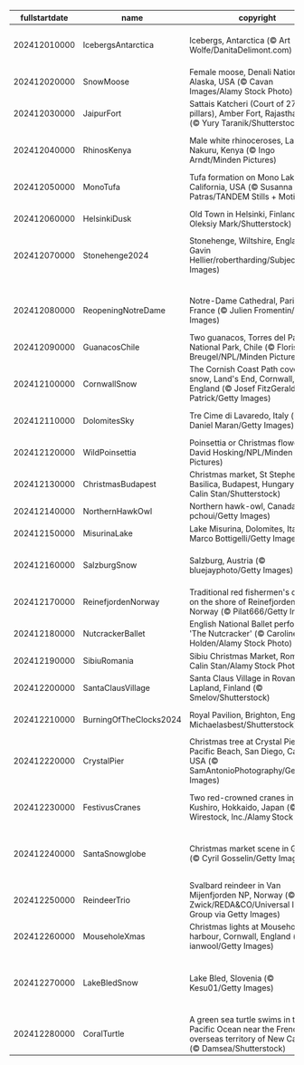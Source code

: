 |fullstartdate|name|copyright|title|image|
|--|--|--|--|--|
202412010000|IcebergsAntarctica|Icebergs, Antarctica (© Art Wolfe/DanitaDelimont.com)|Protecting the last great wilderness|![](/en-GB/2024/12/202412010000IcebergsAntarctica.jpg)|
202412020000|SnowMoose|Female moose, Denali National Park, Alaska, USA (© Cavan Images/Alamy Stock Photo)|A wild stare|![](/en-GB/2024/12/202412020000SnowMoose.jpg)|
202412030000|JaipurFort|Sattais Katcheri (Court of 27 pillars), Amber Fort, Rajasthan, India (© Yury Taranik/Shutterstock)|A pillared legacy|![](/en-GB/2024/12/202412030000JaipurFort.jpg)|
202412040000|RhinosKenya|Male white rhinoceroses, Lake Nakuru, Kenya (© Ingo Arndt/Minden Pictures)|On the frontline of extinction|![](/en-GB/2024/12/202412040000RhinosKenya.jpg)|
202412050000|MonoTufa|Tufa formation on Mono Lake, California, USA (© Susanna Patras/TANDEM Stills + Motion)|The rise of tufa|![](/en-GB/2024/12/202412050000MonoTufa.jpg)|
202412060000|HelsinkiDusk|Old Town in Helsinki, Finland (© Oleksiy Mark/Shutterstock)|Happy birthday, Finland!|![](/en-GB/2024/12/202412060000HelsinkiDusk.jpg)|
202412070000|Stonehenge2024|Stonehenge, Wiltshire, England (© Gavin Hellier/robertharding/Subjects/Getty Images)|The riddle of the stones|![](/en-GB/2024/12/202412070000Stonehenge2024.jpg)|
||||![](/en-GB/2024/12/.jpg)|
202412080000|ReopeningNotreDame|Notre-Dame Cathedral, Paris, France (© Julien Fromentin/Getty Images)|The comeback of Notre-Dame|![](/en-GB/2024/12/202412080000ReopeningNotreDame.jpg)|
202412090000|GuanacosChile|Two guanacos, Torres del Paine National Park, Chile (© Floris van Breugel/NPL/Minden Pictures)|Attitude and altitude|![](/en-GB/2024/12/202412090000GuanacosChile.jpg)|
202412100000|CornwallSnow|The Cornish Coast Path covered in snow, Land's End, Cornwall, England (© Josef FitzGerald-Patrick/Getty Images)|The end? Not quite.|![](/en-GB/2024/12/202412100000CornwallSnow.jpg)|
202412110000|DolomitesSky|Tre Cime di Lavaredo, Italy (© Daniel Maran/Getty Images)|The triumphant trio|![](/en-GB/2024/12/202412110000DolomitesSky.jpg)|
202412120000|WildPoinsettia|Poinsettia or Christmas flower (© David Hosking/NPL/Minden Pictures)|'Red-y' for the holidays|![](/en-GB/2024/12/202412120000WildPoinsettia.jpg)|
202412130000|ChristmasBudapest|Christmas market, St Stephen's Basilica, Budapest, Hungary (© Calin Stan/Shutterstock)|Advent at the basilica|![](/en-GB/2024/12/202412130000ChristmasBudapest.jpg)|
202412140000|NorthernHawkOwl|Northern hawk-owl, Canada (© pchoui/Getty Images)|'Hoo' said that?|![](/en-GB/2024/12/202412140000NorthernHawkOwl.jpg)|
202412150000|MisurinaLake|Lake Misurina, Dolomites, Italy (© Marco Bottigelli/Getty Images)|A lake of tears|![](/en-GB/2024/12/202412150000MisurinaLake.jpg)|
202412160000|SalzburgSnow|Salzburg, Austria (© bluejayphoto/Getty Images)|Twinkling streets and icy peaks|![](/en-GB/2024/12/202412160000SalzburgSnow.jpg)|
202412170000|ReinefjordenNorway|Traditional red fishermen's cabins on the shore of Reinefjorden, Norway (© Pilat666/Getty Images)|A shore to adore|![](/en-GB/2024/12/202412170000ReinefjordenNorway.jpg)|
202412180000|NutcrackerBallet|English National Ballet performing 'The Nutcracker' (© Caroline Holden/Alamy Stock Photo)|Yule really love this ballet|![](/en-GB/2024/12/202412180000NutcrackerBallet.jpg)|
202412190000|SibiuRomania|Sibiu Christmas Market, Romania (© Calin Stan/Alamy Stock Photo)|Twinkle town|![](/en-GB/2024/12/202412190000SibiuRomania.jpg)|
202412200000|SantaClausVillage|Santa Claus Village in Rovaniemi, Lapland, Finland (© Smelov/Shutterstock)|He's coming to town...|![](/en-GB/2024/12/202412200000SantaClausVillage.jpg)|
202412210000|BurningOfTheClocks2024|Royal Pavilion, Brighton, England (© Michaelasbest/Shutterstock)|When time burns bright|![](/en-GB/2024/12/202412210000BurningOfTheClocks2024.jpg)|
202412220000|CrystalPier|Christmas tree at Crystal Pier, Pacific Beach, San Diego, California, USA (© SamAntonioPhotography/Getty Images)|Surf, sand and Santa|![](/en-GB/2024/12/202412220000CrystalPier.jpg)|
202412230000|FestivusCranes|Two red-crowned cranes in Kushiro, Hokkaido, Japan (© Wirestock, Inc./Alamy Stock Photo)|Ready to let off some steam?|![](/en-GB/2024/12/202412230000FestivusCranes.jpg)|
202412240000|SantaSnowglobe|Christmas market scene in Germany (© Cyril Gosselin/Getty Images)|Have yourself a very merry Christmas!|![](/en-GB/2024/12/202412240000SantaSnowglobe.jpg)|
202412250000|ReindeerTrio|Svalbard reindeer in Van Mijenfjorden NP, Norway (© Martin Zwick/REDA&CO/Universal Images Group via Getty Images)|Merry Christmas!|![](/en-GB/2024/12/202412250000ReindeerTrio.jpg)|
202412260000|MouseholeXmas|Christmas lights at Mousehole harbour, Cornwall, England (© ianwool/Getty Images)|The holidays continue|![](/en-GB/2024/12/202412260000MouseholeXmas.jpg)|
202412270000|LakeBledSnow|Lake Bled, Slovenia (© Kesu01/Getty Images)|Icy reflections and snow-dusted peaks|![](/en-GB/2024/12/202412270000LakeBledSnow.jpg)|
202412280000|CoralTurtle|A green sea turtle swims in the Pacific Ocean near the French overseas territory of New Caledonia (© Damsea/Shutterstock)|Shell-abrating a life|![](/en-GB/2024/12/202412280000CoralTurtle.jpg)|
